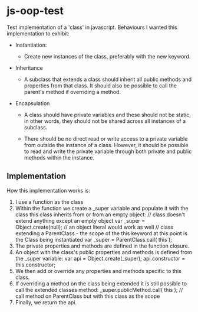 # js-oop-test

Test implementation of a 'class' in javascript. Behaviours I wanted this implementation to exhibit:

* Instantiation:
    * Create new instances of the class, preferably with the new keyword.

* Inheritance

    * A subclass that extends a class should inherit all public methods and properties from that class. It should also be possible to call the parent's method if overriding a method.

* Encapsulation

    * A class should have private variables and these should not be static, in other words, they should not be shared across all instances of a subclass.

    * There should be no direct read or write access to a private variable from outside the instance of a class. However, it should be possible to read and write the private variable through both private and public methods within the instance.

## Implementation

How this implementation works is:

1. I use a function as the class
2. Within the function we create a _super variable and populate it with the class this class inherits from or from an empty object:
    // class doesn't extend anything except an empty object
    var _super = Object.create(null); // an object literal would work as well
    // class extending a ParentClass - the scope of the this keyword at this point is the Class being instantiated
    var _super = ParentClass.call( this );
3. The private properties and methods are defined in the function closure.
4. An object with the class's public properties and methods is defined from the _super variable:
    var api = Object.create(_super);
    api.constructor = this.constructor;
5. We then add or override any properties and methods specific to this class.
6. If overriding a method on the class being extended it is still possible to call the extended classes method:
    _super.publicMethod.call( this ); // call method on ParentClass but with this class as the scope
7. Finally, we return the api.